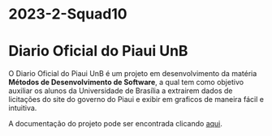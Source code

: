 # 2023-2-Squad10

# Diario Oficial do Piaui UnB

O Diario Oficial do Piaui UnB é um projeto em desenvolvimento da matéria **Métodos de Desenvolvimento de Software**, a qual tem como objetivo auxiliar os alunos da Universidade de Brasília a extrairem dados de licitações do site do governo do Piaui e exibir em graficos de maneira fácil e intuitiva.

A documentação do projeto pode ser encontrada clicando [aqui](https://unb-mds.github.io/2023-2-Squad10/).
